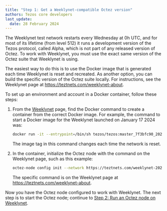 ```yaml
---
title: "Step 1: Get a Weeklynet-compatible Octez version"
authors: Tezos core developers
last_update:
  date: 28 February 2024
---
```


The Weeklynet test network restarts every Wednesday at 0h UTC, and for most of its lifetime (from level 512) it runs a development version of the Tezos protocol, called Alpha, which is not part of any released version of Octez.
To work with Weeklynet, you must use the exact same version of the Octez suite that Weeklynet is using.

The easiest way to do this is to use the Docker image that is generated each time Weeklynet is reset and recreated.
As another option, you can build the specific version of the Octez suite locally.
For instructions, see the Weeklynet page at https://teztnets.com/weeklynet-about.

To set up an environment and account in a Docker container, follow these steps:

1. From the [Weeklynet](https://teztnets.com/weeklynet-about) page, find the Docker command to create a container from the correct Docker image.
For example, the command to start a Docker image for the Weeklynet launched on January 17 2024 was:

   ```bash
   docker run -it --entrypoint=/bin/sh tezos/tezos:master_7f3bfc90_20240116181914
   ```

   The image tag in this command changes each time the network is reset.

1. In the container, initialize the Octez node with the command on the Weeklynet page, such as this example:

   ```bash
   octez-node config init --network https://teztnets.com/weeklynet-2024-01-17
   ```

   The specific command is on the Weeklynet page at https://teztnets.com/weeklynet-about.

Now you have the Octez node configured to work with Weeklynet.
The next step is to start the Octez node; continue to [Step 2: Run an Octez node on Weeklynet](./run-node).
